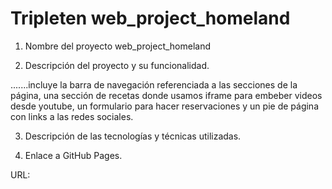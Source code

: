 # Tripleten web_project_homeland

1. Nombre del proyecto
   web_project_homeland

2. Descripción del proyecto y su funcionalidad.

.......incluye la barra de navegación referenciada a las secciones de la página, una sección de recetas donde usamos iframe para embeber videos desde youtube, un formulario para hacer reservaciones y un pie de página con links a las redes sociales.

3. Descripción de las tecnologías y técnicas utilizadas.

4. Enlace a GitHub Pages.

URL:
